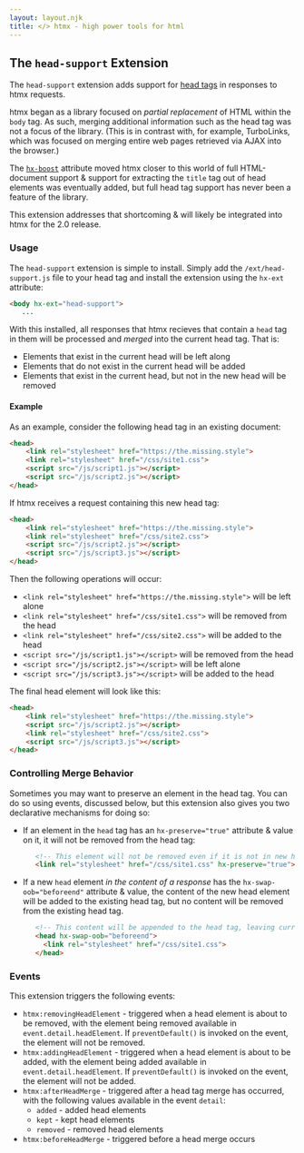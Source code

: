 ```yaml
---
layout: layout.njk
title: </> htmx - high power tools for html
---
```


## The `head-support` Extension

The `head-support` extension adds support for [head tags](https://developer.mozilla.org/en-US/docs/Web/HTML/Element/head)
in responses to htmx requests.

htmx began as a library focused on _partial replacement_ of HTML within the `body` tag.  As such, merging additional
information such as the head tag was not a focus of the library.  (This is in contrast with, for example, TurboLinks,
which was focused on merging entire web pages retrieved via AJAX into the browser.)

The [`hx-boost`](/attributes/hx-boost) attribute moved htmx closer to this world of full HTML-document support &
support for extracting the `title` tag out of head elements was eventually added, but full head tag support has never been
a feature of the library.

This extension addresses that shortcoming & will likely be integrated into htmx for the 2.0 release.  

### Usage

The `head-support` extension is simple to install.  Simply add the `/ext/head-support.js` file to your head tag and
install the extension using the `hx-ext` attribute:

```html
<body hx-ext="head-support">
   ...
```

With this installed, all responses that htmx recieves that contain a `head` tag in them will be processed and _merged_
into the current head tag.  That is:

* Elements that exist in the current head will be left along
* Elements that do not exist in the current head will be added
* Elements that exist in the current head, but not in the new head will be removed

#### Example

As an example, consider the following head tag in an existing document:

```html
<head>
    <link rel="stylesheet" href="https://the.missing.style">
    <link rel="stylesheet" href="/css/site1.css">
    <script src="/js/script1.js"></script>
    <script src="/js/script2.js"></script>
</head>
```

If htmx receives a request containing this new head tag:

```html
<head>
    <link rel="stylesheet" href="https://the.missing.style">
    <link rel="stylesheet" href="/css/site2.css">
    <script src="/js/script2.js"></script>
    <script src="/js/script3.js"></script>
</head>
```

Then the following operations will occur:

* `<link rel="stylesheet" href="https://the.missing.style">` will be left alone
* `<link rel="stylesheet" href="/css/site1.css">` will be removed from the head
* `<link rel="stylesheet" href="/css/site2.css">` will be added to the head
* `<script src="/js/script1.js"></script>` will be removed from the head
* `<script src="/js/script2.js"></script>` will be left alone
* `<script src="/js/script3.js"></script>` will be added to the head

The final head element will look like this:

```html
<head>
    <link rel="stylesheet" href="https://the.missing.style">
    <script src="/js/script2.js"></script>
    <link rel="stylesheet" href="/css/site2.css">
    <script src="/js/script3.js"></script>
</head>
```

### Controlling Merge Behavior

Sometimes you may want to preserve an element in the head tag.  You can do so using events, discussed below, but this
extension also gives you two declarative mechanisms for doing so:

* If an element in the `head` tag has an `hx-preserve="true"` attribute & value on it, it will not be removed from the head tag:
  ```html
     <!-- This element will not be removed even if it is not in new head content recieved from the server-->
     <link rel="stylesheet" href="/css/site1.css" hx-preserve="true">
   ```
* If a new `head` element _in the content of a response_ has the `hx-swap-oob="beforeend"` attribute & value, the content of the new
  head element will be added to the existing head tag, but no content will be removed from the existing head tag.
  ```html
     <!-- This content will be appended to the head tag, leaving current content in place -->
     <head hx-swap-oob="beforeend">
       <link rel="stylesheet" href="/css/site1.css">
     </head>
   ```

### Events

This extension triggers the following events:

* `htmx:removingHeadElement` - triggered when a head element is about to be removed, with the element being removed 
   available in `event.detail.headElement`.  If `preventDefault()` is invoked on the event, the element will not be removed.
* `htmx:addingHeadElement` - triggered when a head element is about to be added, with the element being added 
   available in `event.detail.headElement`.  If `preventDefault()` is invoked on the event, the element will not be added.
* `htmx:afterHeadMerge` - triggered after a head tag merge has occurred, with the following values available in the event `detail`:
  * `added` - added head elements
  * `kept` -  kept head elements
  * `removed` -  removed head elements
* `htmx:beforeHeadMerge` - triggered before a head merge occurs